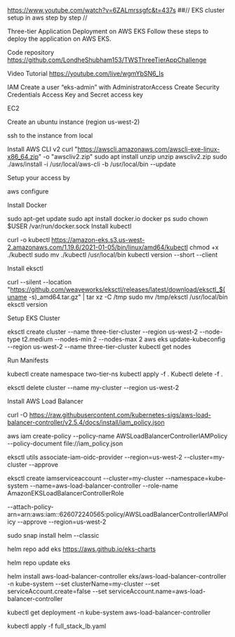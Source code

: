 https://www.youtube.com/watch?v=6ZALmrssgfc&t=437s   ##// EKS cluster setup in aws step by step //


Three-tier Application Deployment on AWS EKS
Follow these steps to deploy the application on AWS EKS.

Code repository
https://github.com/LondheShubham153/TWSThreeTierAppChallenge

Video Tutorial
https://youtube.com/live/wgmYbSN6_Is

IAM
Create a user “eks-admin” with AdministratorAccess
Create Security Credentials Access Key and Secret access key 

EC2

Create an ubuntu instance (region us-west-2)

ssh to the instance from local

Install AWS CLI v2
curl "https://awscli.amazonaws.com/awscli-exe-linux-x86_64.zip" -o "awscliv2.zip"
sudo apt install unzip
unzip awscliv2.zip
sudo ./aws/install -i /usr/local/aws-cli -b /usr/local/bin --update

Setup your access by


aws configure


Install Docker

sudo apt-get update
sudo apt install docker.io
docker ps
sudo chown $USER /var/run/docker.sock
Install kubectl

curl -o kubectl https://amazon-eks.s3.us-west-2.amazonaws.com/1.19.6/2021-01-05/bin/linux/amd64/kubectl
chmod +x ./kubectl
sudo mv ./kubectl /usr/local/bin
kubectl version --short --client



Install eksctl

curl --silent --location "https://github.com/weaveworks/eksctl/releases/latest/download/eksctl_$(uname -s)_amd64.tar.gz" | tar xz -C /tmp
sudo mv /tmp/eksctl /usr/local/bin
eksctl version

Setup EKS Cluster


eksctl create cluster --name three-tier-cluster --region us-west-2 --node-type t2.medium --nodes-min 2 --nodes-max 2
aws eks update-kubeconfig --region us-west-2 --name three-tier-cluster
kubectl get nodes

Run Manifests

kubectl create namespace two-tier-ns
kubectl apply -f .
Kubectl delete -f .


eksctl delete cluster --name my-cluster --region us-west-2


Install AWS Load Balancer

curl -O https://raw.githubusercontent.com/kubernetes-sigs/aws-load-balancer-controller/v2.5.4/docs/install/iam_policy.json

aws iam create-policy     --policy-name AWSLoadBalancerControllerIAMPolicy     --policy-document file://iam_policy.json

eksctl utils associate-iam-oidc-provider --region=us-west-2 --cluster=my-cluster --approve

eksctl create iamserviceaccount   --cluster=my-cluster   --namespace=kube-system   --name=aws-load-balancer-controller   --role-name AmazonEKSLoadBalancerControllerRole 


--attach-policy-arn=arn:aws:iam::626072240565:policy/AWSLoadBalancerControllerIAMPolicy --approve --region=us-west-2



sudo snap install helm --classic

helm repo add eks https://aws.github.io/eks-charts

helm repo update eks

helm install aws-load-balancer-controller eks/aws-load-balancer-controller   -n kube-system   --set clusterName=my-cluster   --set serviceAccount.create=false   --set serviceAccount.name=aws-load-balancer-controller

kubectl get deployment -n kube-system aws-load-balancer-controller


kubectl apply -f full_stack_lb.yaml

